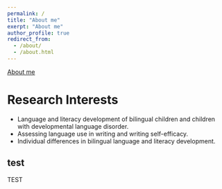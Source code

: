 ```yaml
---
permalink: /
title: "About me"
exerpt: "About me"
author_profile: true
redirect_from: 
  - /about/
  - /about.html
---
```


[About me](https://toofat.github.io/)

Research Interests
======
* Language and literacy development of bilingual children and children with developmental language disorder.
* Assessing language use in writing and writing self-efficacy.
* Individual differences in bilingual language and literacy development.

**test**
------
TEST

